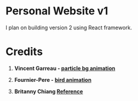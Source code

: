 # Personal Website v1

I plan on building version 2 using React framework.

# Credits
1. **Vincent Garreau - [particle bg animation](https://vincentgarreau.com/en)**

2. **Fournier-Pere - [bird animation](https://fournier-pere-fils.com/home)**

3. **Britanny Chiang [Reference](https://brittanychiang.com/)**
